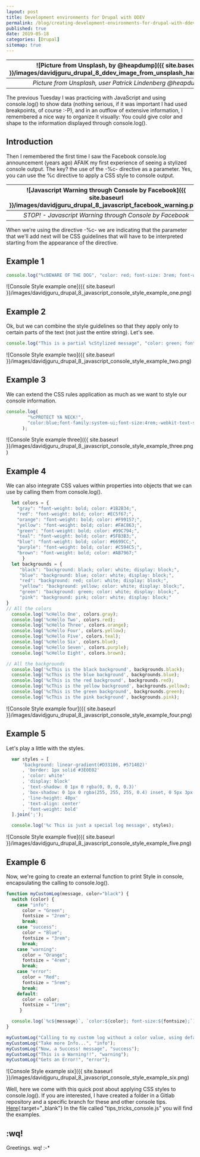 ```yaml
---
layout: post
title: Development environments for Drupal with DDEV
permalink: /blog/creating-development-environments-for-drupal-with-ddev
published: true
date: 2019-05-18
categories: [Drupal]
sitemap: true
---
```

| ![Picture from Unsplash, by @heapdump]({{ site.baseurl }}/images/davidjguru_drupal_8_ddev_image_from_unsplash_harddrive.jpg) |
|:--:|
| *Picture from Unsplash, user Patrick Lindenberg @heapdump* |


The previous Tuesday I was practicing with JavaScript and using console.log() to show data (nothing serious, if it was important I had used breakpoints, of course :-P), and in an outflow of extensive information, I remembered a nice way to organize it visually: You could give color and shape to the information displayed through console.log().
<!--more-->

## Introduction
Then I remembered the first time I saw the Facebook console.log announcement (years ago) AFAIK my first experience of seeing a stylized console output. The key? the use of the -%c- directive as a parameter. Yes, you can use the %c directive to apply a CSS style to console output.  

| ![Javascript Warning through Console by Facebook]({{ site.baseurl }}/images/davidjguru_drupal_8_javascript_facebook_warning.png) |
|:--:|
| *STOP! - Javascript Warning through Console by Facebook* |

When we're using the directive -%c- we are indicating that the parameter that we'll add next will be CSS guidelines that will have to be interpreted starting from the appearance of the directive.

## Example 1
```javascript      
console.log("%cBEWARE OF THE DOG", "color: red; font-size: 3rem; font-weight:bold;");
```
![Console Style example one]({{ site.baseurl }}/images/davidjguru_drupal_8_javascript_console_style_example_one.png)


## Example 2
Ok, but we can combine the style guidelines so that they apply only to certain parts of the text (not just the entire string). Let's see.

```javascript
console.log("This is a partial %cStylized message", "color: green; font-style: italic; font-size: 4rem; background-color: yellow; padding: 2px");
```
![Console Style example two]({{ site.baseurl }}/images/davidjguru_drupal_8_javascript_console_style_example_two.png)

## Example 3
We can extend the CSS rules application as much as we want to style our console information.

```javascript
console.log(
        "%cPROTECT YA NECK!",
        "color:blue;font-family:system-ui;font-size:4rem;-webkit-text-stroke: 4px black;font-weight:bold"
      );

```
![Console Style example three]({{ site.baseurl }}/images/davidjguru_drupal_8_javascript_console_style_example_three.png)

## Example 4
We can also integrate CSS values within properties into objects that we can use by calling them from console.log().

```javascript
  let colors = {
    "gray": "font-weight: bold; color: #1B2B34;",
    "red": "font-weight: bold; color: #EC5f67;",
    "orange": "font-weight: bold; color: #F99157;",
    "yellow": "font-weight: bold; color: #FAC863;",
    "green": "font-weight: bold; color: #99C794;",
    "teal": "font-weight: bold; color: #5FB3B3;",
    "blue": "font-weight: bold; color: #6699CC;",
    "purple": "font-weight: bold; color: #C594C5;",
    "brown": "font-weight: bold; color: #AB7967;"
      }
  let backgrounds = {
     "black": "background: black; color: white; display: block;",
     "blue": "background: blue; color: white; display: block;",
     "red": "background: red; color: white; display: block;",
     "yellow": "background: yellow; color: white; display: block;",
     "green": "background: green; color: white; display: block;",
     "pink": "background: pink; color: white; display: block;"
}
// All the colors
  console.log('%cHello One', colors.gray);
  console.log('%cHello Two', colors.red);
  console.log('%cHello Three', colors.orange);
  console.log('%cHello Four', colors.yellow);
  console.log('%cHello Five', colors.teal);
  console.log('%cHello Six', colors.blue);
  console.log('%cHello Seven', colors.purple);
  console.log('%cHello Eight', colors.brown);

// All the backgrounds
  console.log('%cThis is the black background', backgrounds.black);
  console.log('%cThis is the blue background', backgrounds.blue);
  console.log('%cThis is the red background', backgrounds.red);
  console.log('%cThis is the yellow background', backgrounds.yellow);
  console.log('%cThis is the green background', backgrounds.green);
  console.log('%cThis is the pink background', backgrounds.pink);
```
![Console Style example four]({{ site.baseurl }}/images/davidjguru_drupal_8_javascript_console_style_example_four.png)


## Example 5
Let's play a little with the styles.

```javascript
  var styles = [
      'background: linear-gradient(#D33106, #571402)'
      , 'border: 1px solid #3E0E02'
      , 'color: white'
      , 'display: block'
      , 'text-shadow: 0 1px 0 rgba(0, 0, 0, 0.3)'
      , 'box-shadow: 0 1px 0 rgba(255, 255, 255, 0.4) inset, 0 5px 3px -5px rgba(0, 0, 0, 0.5), 0 -13px 5px -10px rgba(255, 255, 255, 0.4) inset'
      , 'line-height: 40px'
      , 'text-align: center'
      , 'font-weight: bold'
  ].join(';');

  console.log('%c This is just a special log message', styles);
```

![Console Style example five]({{ site.baseurl }}/images/davidjguru_drupal_8_javascript_console_style_example_five.png)


## Example 6
Now, we're going to create an external function to print Style in console, encapsulating the calling to console.log().

```javascript
function myCustomLog(message, color="black") {
  switch (color) {
    case "info":
      color = "Green";
      fontsize = "2rem";
      break;
    case "success":
      color = "Blue";
      fontsize = "3rem";
      break;
    case "warning":
      color = "Orange";
      fontsize = "4rem";
      break;
    case "error":
      color = "Red";
      fontsize = "5rem";
      break;
    default:
      color = color;
      fontsize = "1rem";
     }

  console.log(`%c${message}`, `color:${color}; font-size:${fontsize};`);
}

myCustomLog("Calling to my custom log without a color value, using default");
myCustomLog("Take more Info...", "info");
myCustomLog("Now, a Success! message", "success");
myCustomLog("This is a Warning!!", "warning");
myCustomLog("Gets an Error!", "error");
```
![Console Style example six]({{ site.baseurl }}/images/davidjguru_drupal_8_javascript_console_style_example_six.png)

Well, here we come with this quick post about applying CSS styles to console.log(). If you are interested, I have created a folder in a Gitlab repository and a specific branch for these and other console tips.
 [Here](https://gitlab.com/davidjguru/master-javascript/tree/js_Tips_and_Tricks_for_Console/js_Tips_and_Tricks_for_Console_Folder){:target="_blank"}
 In the file called "tips_tricks_console.js" you will find the examples.

## :wq!

Greetings. wq!    :-*
